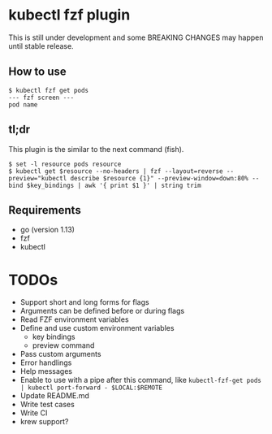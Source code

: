 # kubectl fzf plugin

This is still under development and some BREAKING CHANGES may happen until stable release.

## How to use

```
$ kubectl fzf get pods
--- fzf screen ---
pod name
```

## tl;dr

This plugin is the similar to the next command (fish).

```fish
$ set -l resource pods resource
$ kubectl get $resource --no-headers | fzf --layout=reverse --preview="kubectl describe $resource {1}" --preview-window=down:80% --bind $key_bindings | awk '{ print $1 }' | string trim
```


## Requirements
* go (version 1.13)
* fzf
* kubectl


# TODOs
* Support short and long forms for flags
* Arguments can be defined before or during flags
* Read FZF environment variables
* Define and use custom environment variables
    * key bindings
    * preview command
* Pass custom arguments
* Error handlings
* Help messages
* Enable to use with a pipe after this command, like `kubectl-fzf-get pods | kubectl port-forward - $LOCAL:$REMOTE`
* Update README.md
* Write test cases
* Write CI
* krew support?
